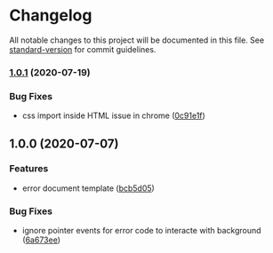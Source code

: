 # Changelog

All notable changes to this project will be documented in this file. See [standard-version](https://github.com/conventional-changelog/standard-version) for commit guidelines.

### [1.0.1](https://github.com/icelam/error-document/compare/v1.0.0...v1.0.1) (2020-07-19)


### Bug Fixes

* css import inside HTML issue in chrome ([0c91e1f](https://github.com/icelam/error-document/commit/0c91e1f5256ff851aaab9ea2d70a37fb7af5af74))

## 1.0.0 (2020-07-07)


### Features

* error document template ([bcb5d05](https://github.com/icelam/error-document/commit/bcb5d0503204cc06627b81ce4a681e06e039e6c2))


### Bug Fixes

* ignore pointer events for error code to interacte with background ([6a673ee](https://github.com/icelam/error-document/commit/6a673ee348969cf5593b4d3ea9314403cd4117d1))
